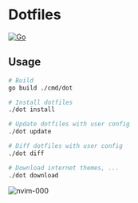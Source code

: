 # Dotfiles

[![Go](https://github.com/haunt98/dotfiles/workflows/Go/badge.svg?branch=main)](https://github.com/haunt98/dotfiles/actions)

## Usage

```sh
# Build
go build ./cmd/dot

# Install dotfiles
./dot install

# Update dotfiles with user config
./dot update

# Diff dotfiles with user config
./dot diff

# Download internet themes, ...
./dot download
```

![nvim-000](https://raw.githubusercontent.com/haunt98/posts-images/main/nvim-000.png)
